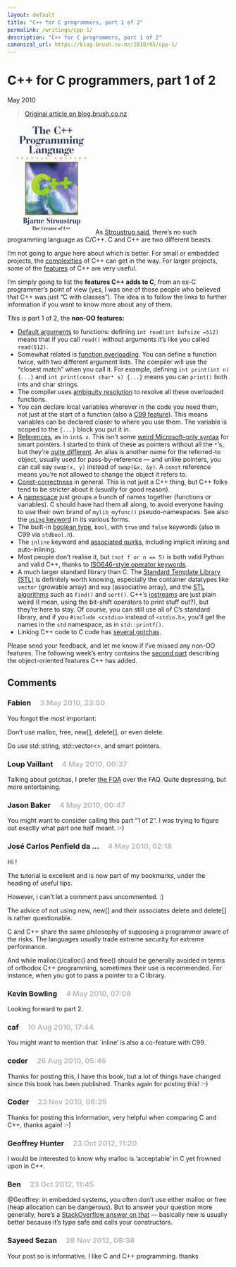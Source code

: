 ```yaml
---
layout: default
title: "C++ for C programmers, part 1 of 2"
permalink: /writings/cpp-1/
description: "C++ for C programmers, part 1 of 2"
canonical_url: https://blog.brush.co.nz/2010/05/cpp-1/
---
```

<h1>C++ for C programmers, part 1 of 2</h1>
<p class="subtitle">May 2010</p>

> [Original article on blog.brush.co.nz](https://blog.brush.co.nz/2010/05/cpp-1/)


<p><img style="width:auto" alt="" class="right border" height="251" src="/images/brushblog/2010_05_cpp.jpg" title="The C++ Programming Language" width="200"/>As <a href="http://www.stroustrup.com/bs_faq.html#C-slash">Stroustrup said</a>, there’s no such programming language as C/C++. C and C++ are two different beasts.</p>

<p>I’m not going to argue here about which is better. For small or embedded projects, the <a href="http://yosefk.com/c++fqa/">complexities</a> of C++ can get in the way. For larger projects, some of the <a href="http://www.parashift.com/c++-faq-lite/">features</a> of C++ are very useful.</p>

<p>I’m simply going to list the <strong>features C++ adds to C</strong>, from an ex-C programmer’s point of view (yes, I was one of those people who believed that C++ was just “C with classes”). The idea is to follow the links to further information if you want to know more about any of them.</p>

<p>This is part 1 of 2, the <strong>non-OO features:</strong></p>

<ul>
<li><a href="http://msdn.microsoft.com/en-us/library/91563f79(VS.80).aspx">Default arguments</a> to functions: defining <code>int read(int bufsize =512)</code> means that if you call <code>read()</code> without arguments it’s like you called <code>read(512)</code>.</li>
<li>Somewhat related is <a href="http://msdn.microsoft.com/en-us/library/6t42e4h8(v=VS.80).aspx">function overloading</a>. You can define a function twice, with two different argument lists. The compiler will use the “closest match” when you call it. For example, defining <code>int print(int n) {...}</code> and <code>int print(const char* s) {...}</code> means you can <code>print()</code> both ints and char strings.</li>
<li>The compiler uses <a href="http://msdn.microsoft.com/en-us/library/kbd4xa4d(v=VS.80).aspx">ambiguity resolution</a> to resolve all these overloaded functions.</li>
<li>You can declare local variables wherever in the code you need them, not just at the start of a function (also a <a href="http://en.wikipedia.org/wiki/C99#Design">C99 feature</a>). This means variables can be declared closer to where you use them. The variable is scoped to the <code>{...}</code> block you put it in.</li>
<li><a href="http://www.parashift.com/c++-faq-lite/references.html#faq-8.1">References</a>, as in <code>int&amp; x</code>. This isn’t some <a href="http://msdn.microsoft.com/en-us/library/yk97tc08(VS.80).aspx">weird Microsoft-only syntax</a> for smart pointers. I started to think of these as pointers without all the <code>*</code>‘s, but they’re <a href="http://stackoverflow.com/questions/57483/difference-between-pointer-variable-and-reference-variable-in-c">quite different</a>. An alias is another name for the referred-to object, usually used for pass-by-reference — and unlike pointers, you can call say <code>swap(x, y)</code> instead of <code>swap(&amp;x, &amp;y)</code>. A <code>const</code> reference means you’re not allowed to change the object it refers to.</li>
<li><a href="http://en.wikipedia.org/wiki/Const-correctness">Const-correctness</a> in general. This is not just a C++ thing, but C++ folks tend to be stricter about it (usually for good reason).</li>
<li>A <a href="http://en.wikipedia.org/wiki/Namespace_(computer_science)#C.2B.2B">namespace</a> just groups a bunch of names together (functions or variables). C should have had them all along, to avoid everyone having to use their own brand of <code>mylib_myfunc()</code> pseudo-namespaces. See also the <code><a href="http://www.cplusplus.com/doc/tutorial/namespaces/">using</a></code><a href="http://www.cplusplus.com/doc/tutorial/namespaces/"> keyword</a> in its various forms.</li>
<li>The built-in <a href="http://www.glenmccl.com/bool_cmp.htm">boolean type</a>, <code>bool</code>, with <code>true</code> and <code>false</code> keywords (also in C99 via <code>stdbool.h</code>).</li>
<li>The <code>inline</code> keyword and <a href="http://www.parashift.com/c++-faq-lite/inline-functions.html">associated quirks</a>, including implicit inlining and auto-inlining.</li>
<li>Most people don’t realise it, but <code>(not f or n == 5)</code> is both valid Python and valid C++, thanks to <a href="http://en.wikipedia.org/wiki/Iso646.h">ISO646-style operator keywords</a>.</li>
<li>A much larger standard library than C. The <a href="http://en.wikipedia.org/wiki/Standard_Template_Library">Standard Template Library (STL)</a> is definitely worth knowing, especially the container datatypes like <code>vector</code> (growable array) and <code>map</code> (associative array), and the <a href="http://www.cplusplus.com/reference/algorithm/">STL algorithms</a> such as <code>find()</code> and <code>sort()</code>. C++’s <a href="http://www.cplusplus.com/doc/tutorial/basic_io/">iostreams</a> are just plain weird (I mean, using the bit-shift operators to print stuff out?), but they’re here to stay. Of course, you can still use all of C’s standard library, and if you <code>#include &lt;cstdio&gt;</code> instead of <code>&lt;stdio.h&gt;</code>, you’ll get the names in the <code>std</code> namespace, as in <code>std::printf()</code>.</li>
<li>Linking C++ code to C code has <a href="http://www.parashift.com/c++-faq-lite/mixing-c-and-cpp.html">several gotchas</a>.</li>
</ul>

<p>Please send your feedback, and let me know if I’ve missed any non-OO features. The following week’s entry contains the <a href="/writings/cpp-2/" title="C++ for C programmers, part 2 of 2">second part</a> describing the object-oriented features C++ has added.</p>



<h2>Comments</h2>

<h3>Fabien <span style="padding-left: 1em; color: #bbb;">3 May 2010, 23:50</span></h3>

<p>You forgot the most important: </p>

<p>Don’t use malloc, free, new[], delete[], or even delete.</p>

<p>Do use std::string, std::vector&lt;&gt;, and smart pointers.</p>

<h3>Loup Vaillant <span style="padding-left: 1em; color: #bbb;">4 May 2010, 00:37</span></h3>

<p>Talking about gotchas, I prefer <a href="http://yosefk.com/c++fqa/mixing.html" rel="nofollow">the FQA</a> over the FAQ. Quite depressing, but more entertaining.</p>

<h3>Jason Baker <span style="padding-left: 1em; color: #bbb;">4 May 2010, 00:47</span></h3>

<p>You might want to consider calling this part “1 of 2”.  I was trying to figure out exactly what part one half meant.  :-)</p>

<h3>José Carlos Penfield da … <span style="padding-left: 1em; color: #bbb;">4 May 2010, 02:18</span></h3>

<p>Hi ! </p>

<p>The tutorial is excellent and is now part of my bookmarks, under the heading of useful tips. </p>

<p>However, i can’t let a comment pass uncommented. :)</p>

<p>The advice of not using new, new[] and their associates delete and delete[] is rather questionable.</p>

<p>C and C++ share the same philosophy of supposing a programmer aware of the risks. The languages usually trade extreme security for extreme performance.</p>

<p>And while malloc()/calloc() and free() should be generally avoided in terms of orthodox C++ programming, sometimes their use is recommended. For instance, when you got to pass a pointer to a C library.</p>

<h3>Kevin Bowling <span style="padding-left: 1em; color: #bbb;">4 May 2010, 07:08</span></h3>

<p>Looking forward to part 2.</p>

<h3>caf <span style="padding-left: 1em; color: #bbb;">10 Aug 2010, 17:44</span></h3>

<p>You might want to mention that `inline’ is also a co-feature with C99.</p>

<h3>coder <span style="padding-left: 1em; color: #bbb;">26 Aug 2010, 05:46</span></h3>

<p>Thanks for posting this, I have this book, but a lot of things have changed since this book has been published. Thanks again for posting this! :-)</p>

<h3>Coder <span style="padding-left: 1em; color: #bbb;">23 Nov 2010, 06:35</span></h3>

<p>Thanks for posting this information, very helpful when comparing C and C++, thanks again! :-)</p>

<h3>Geoffrey Hunter <span style="padding-left: 1em; color: #bbb;">23 Oct 2012, 11:20</span></h3>

<p>I would be interested to know why malloc is ‘acceptable’ in C yet frowned upon in C++.</p>

<h3>Ben <span style="padding-left: 1em; color: #bbb;">23 Oct 2012, 11:45</span></h3>

<p>@Geoffrey: in embedded systems, you often don’t use either malloc or free (heap allocation can be dangerous). But to answer your question more generally, here’s a <a href="http://stackoverflow.com/a/184540/68707" rel="nofollow">StackOverflow answer on that</a> — basically new is usually better because it’s type safe and calls your constructors.</p>

<h3>Sayeed Sezan <span style="padding-left: 1em; color: #bbb;">28 Nov 2012, 08:36</span></h3>

<p>Your post so is informative. I like C and C++ programming. thanks</p>

